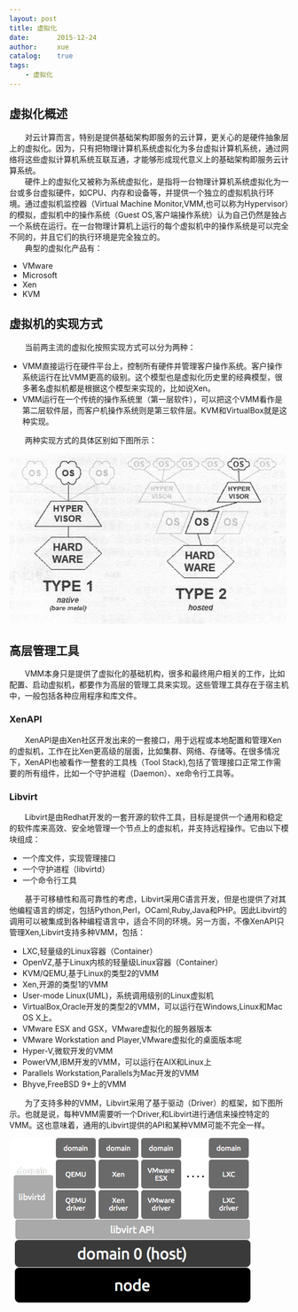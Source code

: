 ```yaml
---
layout: post
title: 虚拟化
date:       2015-12-24
author:     xue
catalog:    true
tags:
    - 虚拟化
---
```

## 虚拟化概述

&emsp;&emsp;对云计算而言，特别是提供基础架构即服务的云计算，更关心的是硬件抽象层上的虚拟化。因为，只有把物理计算机系统虚拟化为多台虚拟计算机系统，通过网络将这些虚拟计算机系统互联互通，才能够形成现代意义上的基础架构即服务云计算系统。  
&emsp;&emsp;硬件上的虚拟化又被称为系统虚拟化，是指将一台物理计算机系统虚拟化为一台或多台虚拟硬件，如CPU、内存和设备等，并提供一个独立的虚拟机执行环境。通过虚拟机监控器（Virtual Machine Monitor,VMM,也可以称为Hypervisor）的模拟，虚拟机中的操作系统（Guest OS,客户端操作系统）认为自己仍然是独占一个系统在运行。在一台物理计算机上运行的每个虚拟机中的操作系统是可以完全不同的，并且它们的执行环境是完全独立的。  
&emsp;&emsp;典型的虚拟化产品有：

- VMware
- Microsoft
- Xen
- KVM

## 虚拟机的实现方式

&emsp;&emsp;当前两主流的虚拟化按照实现方式可以分为两种：  

- VMM直接运行在硬件平台上，控制所有硬件并管理客户操作系统。客户操作系统运行在比VMM更高的级别。这个模型也是虚拟化历史里的经典模型，很多著名虚拟机都是根据这个模型来实现的，比如说Xen。
- VMM运行在一个传统的操作系统里（第一层软件），可以把这个VMM看作是第二层软件层，而客户机操作系统则是第三软件层。KVM和VirtualBox就是这种实现。

&emsp;&emsp;两种实现方式的具体区别如下图所示：

![different-way-of-achieving-virtualization](/img/2015/12/24/hypertype-1.jpg "different-way-of-achieving-virtualization")<br>

## 高层管理工具

&emsp;&emsp;VMM本身只是提供了虚拟化的基础机构，很多和最终用户相关的工作，比如配置、启动虚拟机，都要作为高层的管理工具来实现。这些管理工具存在于宿主机中，一般包括各种应用程序和库文件。

### XenAPI

&emsp;&emsp;XenAPI是由Xen社区开发出来的一套接口，用于远程或本地配置和管理Xen的虚拟机，工作在比Xen更高级的层面，比如集群、网络、存储等。在很多情况下，XenAPI也被看作一整套的工具栈（Tool Stack),包括了管理接口正常工作需要的所有组件，比如一个守护进程（Daemon）、xe命令行工具等。

### Libvirt


&emsp;&emsp;Libvirt是由Redhat开发的一套开源的软件工具，目标是提供一个通用和稳定的软件库来高效、安全地管理一个节点上的虚拟机，并支持远程操作。它由以下模块组成：

- 一个库文件，实现管理接口
- 一个守护进程（libvirtd）
- 一个命令行工具


&emsp;&emsp;基于可移植性和高可靠性的考虑，Libvirt采用C语言开发，但是也提供了对其他编程语言的绑定，包括Python,Perl，OCaml,Ruby,Java和PHP。因此Libvirt的调用可以被集成到各种编程语言中，适合不同的环境。另一方面，不像XenAPI只管理Xen,Libvirt支持多种VMM，包括：

- LXC,轻量级的Linux容器（Container）
- OpenVZ,基于Linux内核的轻量级Linux容器（Container）
- KVM/QEMU,基于Linux的类型2的VMM
- Xen,开源的类型1的VMM
- User-mode Linux(UML)，系统调用级别的Linux虚拟机
- VirtualBox,Oracle开发的类型2的VMM，可以运行在Windows,Linux和Mac OS X上。
- VMware ESX and GSX，VMware虚拟化的服务器版本
- VMware Workstation and Player,VMware虚拟化的桌面版本呢
- Hyper-V,微软开发的VMM
- PowerVM,IBM开发的VMM，可以运行在AIX和Linux上
- Parallels Workstation,Parallels为Mac开发的VMM
- Bhyve,FreeBSD 9+上的VMM


&emsp;&emsp;为了支持多种的VMM，Libvirt采用了基于驱动（Driver）的框架，如下图所示。也就是说，每种VMM需要听一个Driver,和Libvirt进行通信来操控特定的VMM。这也意味着，通用的Libvirt提供的API和某种VMM可能不完全一样。

![libvirt_architecture](/img/2015/12/24/libvirt_architecture.png "libvirt_architecture")<br>
